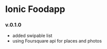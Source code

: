 Ionic Foodapp
=============

### v.0.1.0
* added swipable list
* using Foursquare api for places and photos
